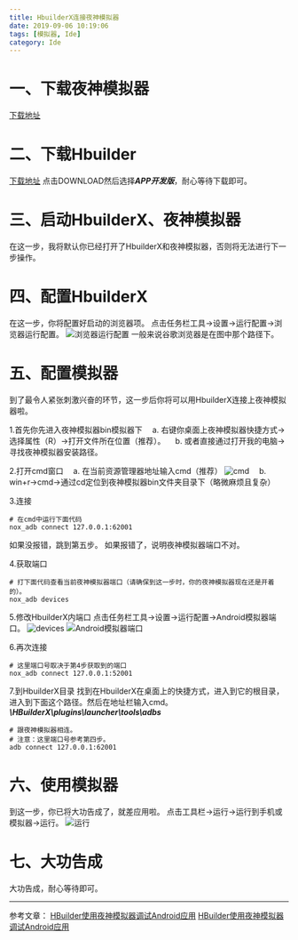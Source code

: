 ```yaml
---
title: HbuilderX连接夜神模拟器
date: 2019-09-06 10:19:06
tags: [模拟器, Ide]
category: Ide
---
```


# 一、下载夜神模拟器
[下载地址](https://www.yeshen.com/cn/download/fullPackage "点击下载")

# 二、下载Hbuilder
[下载地址](https://www.dcloud.io/hbuilderx.html "点击下载")
点击DOWNLOAD然后选择***APP开发版***，耐心等待下载即可。

# 三、启动HbuilderX、夜神模拟器
在这一步，我将默认你已经打开了HbuilderX和夜神模拟器，否则将无法进行下一步操作。

# 四、配置HbuilderX
在这一步，你将配置好启动的浏览器项。
点击任务栏工具->设置->运行配置->浏览器运行配置。
![浏览器运行配置](https://i.loli.net/2019/09/06/v1UnkthNPRJm2db.png)
一般来说谷歌浏览器是在图中那个路径下。

# 五、配置模拟器
到了最令人紧张刺激兴奋的环节，这一步后你将可以用HbuilderX连接上夜神模拟器啦。

1.首先你先进入夜神模拟器bin模拟器下
&emsp;a. 右键你桌面上夜神模拟器快捷方式->选择属性（R）->打开文件所在位置（推荐）。
&emsp;b. 或者直接通过打开我的电脑->寻找夜神模拟器安装路径。

2.打开cmd窗口
&emsp;a. 在当前资源管理器地址输入cmd（推荐）
![cmd](https://i.loli.net/2019/09/06/BYlN4MwkWX2Tyhs.png)
&emsp;b. win+r->cmd->通过cd定位到夜神模拟器bin文件夹目录下（略微麻烦且复杂）

3.连接
```
# 在cmd中运行下面代码 
nox_adb connect 127.0.0.1:62001
```
如果没报错，跳到第五步。
如果报错了，说明夜神模拟器端口不对。

4.获取端口
```
# 打下面代码查看当前夜神模拟器端口（请确保到这一步时，你的夜神模拟器现在还是开着的）。
nox_adb devices
```

5.修改HbuilderX内端口
点击任务栏工具->设置->运行配置->Android模拟器端口。
![devices](https://i.loli.net/2019/09/06/zetENkoA1vnXTBM.png)
![Android模拟器端口](https://i.loli.net/2019/09/06/AhTwYV2XHyS5pq1.png)

6.再次连接
```
# 这里端口号取决于第4步获取到的端口
nox_adb connect 127.0.0.1:52001
```

7.到HbuilderX目录
找到在HbuilderX在桌面上的快捷方式，进入到它的根目录，进入到下面这个路径。然后在地址栏输入cmd。
***\HBuilderX\plugins\launcher\tools\adbs***
```
# 跟夜神模拟器相连。
# 注意：这里端口号参考第四步。
adb connect 127.0.0.1:62001
```

# 六、使用模拟器
到这一步，你已将大功告成了，就差应用啦。
点击工具栏->运行->运行到手机或模拟器->运行。
![运行](https://i.loli.net/2019/09/06/yV3S1bTnNihgeDG.png)

# 七、大功告成
大功告成，耐心等待即可。

---
参考文章：
[HBuilder使用夜神模拟器调试Android应用](https://www.yeshen.com/faqs/HJwD1yQe- "点击浏览")
[HBuilder使用夜神模拟器调试Android应用](https://www.cnblogs.com/stulzq/p/5123875.html "点击浏览")
